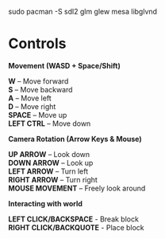 sudo pacman -S sdl2 glm glew mesa libglvnd

# Controls

**Movement (WASD + Space/Shift)**

**W** – Move forward  
**S** – Move backward  
**A** – Move left  
**D** – Move right  
**SPACE** – Move up  
**LEFT CTRL** – Move down  

**Camera Rotation (Arrow Keys & Mouse)**

**UP ARROW** – Look down  
**DOWN ARROW** – Look up  
**LEFT ARROW** – Turn left  
**RIGHT ARROW** – Turn right  
**MOUSE MOVEMENT** – Freely look around

**Interacting with world**

**LEFT CLICK/BACKSPACE** - Break block  
**RIGHT CLICK/BACKQUOTE** - Place block  